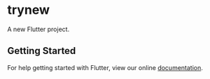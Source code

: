 # trynew

A new Flutter project.

## Getting Started

For help getting started with Flutter, view our online
[documentation](https://flutter.io/).

